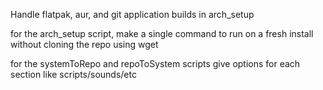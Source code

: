 Handle flatpak, aur, and git application builds in arch_setup

for the arch_setup script, make a single command to run on a fresh install without
cloning the repo using wget

for the systemToRepo and repoToSystem scripts give options for each section like scripts/sounds/etc
